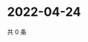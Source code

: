 # 2022-04-24

共 0 条

<!-- BEGIN WEIBO -->
<!-- 最后更新时间 Sun Apr 24 2022 16:06:49 GMT+0800 (China Standard Time) -->

<!-- END WEIBO -->
